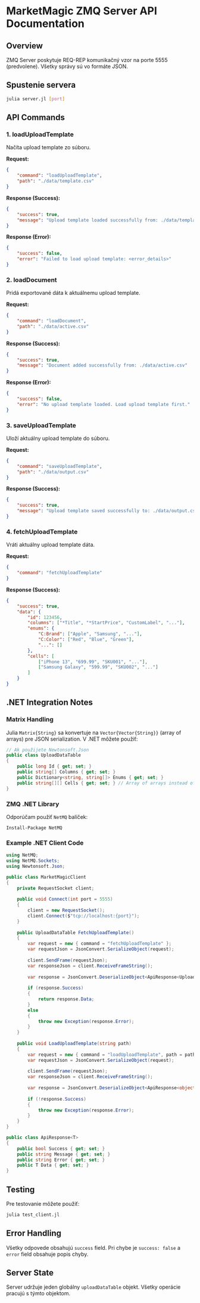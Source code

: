 # MarketMagic ZMQ Server API Documentation

## Overview
ZMQ Server poskytuje REQ-REP komunikačný vzor na porte 5555 (predvolene). Všetky správy sú vo formáte JSON.

## Spustenie servera
```bash
julia server.jl [port]
```

## API Commands

### 1. loadUploadTemplate
Načíta upload template zo súboru.

**Request:**
```json
{
    "command": "loadUploadTemplate",
    "path": "./data/template.csv"
}
```

**Response (Success):**
```json
{
    "success": true,
    "message": "Upload template loaded successfully from: ./data/template.csv"
}
```

**Response (Error):**
```json
{
    "success": false,
    "error": "Failed to load upload template: <error_details>"
}
```

### 2. loadDocument
Pridá exportované dáta k aktuálnemu upload template.

**Request:**
```json
{
    "command": "loadDocument",
    "path": "./data/active.csv"
}
```

**Response (Success):**
```json
{
    "success": true,
    "message": "Document added successfully from: ./data/active.csv"
}
```

**Response (Error):**
```json
{
    "success": false,
    "error": "No upload template loaded. Load upload template first."
}
```

### 3. saveUploadTemplate
Uloží aktuálny upload template do súboru.

**Request:**
```json
{
    "command": "saveUploadTemplate",
    "path": "./data/output.csv"
}
```

**Response (Success):**
```json
{
    "success": true,
    "message": "Upload template saved successfully to: ./data/output.csv"
}
```

### 4. fetchUploadTemplate
Vráti aktuálny upload template dáta.

**Request:**
```json
{
    "command": "fetchUploadTemplate"
}
```

**Response (Success):**
```json
{
    "success": true,
    "data": {
        "id": 123456,
        "columns": ["*Title", "*StartPrice", "CustomLabel", "..."],
        "enums": {
            "C:Brand": ["Apple", "Samsung", "..."],
            "C:Color": ["Red", "Blue", "Green"],
            "...": []
        },
        "cells": [
            ["iPhone 13", "699.99", "SKU001", "..."],
            ["Samsung Galaxy", "599.99", "SKU002", "..."]
        ]
    }
}
```

## .NET Integration Notes

### Matrix Handling
Julia `Matrix{String}` sa konvertuje na `Vector{Vector{String}}` (array of arrays) pre JSON serialization. V .NET môžete použiť:

```csharp
// Ak použijete Newtonsoft.Json
public class UploadDataTable
{
    public long Id { get; set; }
    public string[] Columns { get; set; }
    public Dictionary<string, string[]> Enums { get; set; }
    public string[][] Cells { get; set; } // Array of arrays instead of matrix
}
```

### ZMQ .NET Library
Odporúčam použiť `NetMQ` balíček:
```
Install-Package NetMQ
```

### Example .NET Client Code
```csharp
using NetMQ;
using NetMQ.Sockets;
using Newtonsoft.Json;

public class MarketMagicClient
{
    private RequestSocket client;
    
    public void Connect(int port = 5555)
    {
        client = new RequestSocket();
        client.Connect($"tcp://localhost:{port}");
    }
    
    public UploadDataTable FetchUploadTemplate()
    {
        var request = new { command = "fetchUploadTemplate" };
        var requestJson = JsonConvert.SerializeObject(request);
        
        client.SendFrame(requestJson);
        var responseJson = client.ReceiveFrameString();
        
        var response = JsonConvert.DeserializeObject<ApiResponse<UploadDataTable>>(responseJson);
        
        if (response.Success)
        {
            return response.Data;
        }
        else
        {
            throw new Exception(response.Error);
        }
    }
    
    public void LoadUploadTemplate(string path)
    {
        var request = new { command = "loadUploadTemplate", path = path };
        var requestJson = JsonConvert.SerializeObject(request);
        
        client.SendFrame(requestJson);
        var responseJson = client.ReceiveFrameString();
        
        var response = JsonConvert.DeserializeObject<ApiResponse<object>>(responseJson);
        
        if (!response.Success)
        {
            throw new Exception(response.Error);
        }
    }
}

public class ApiResponse<T>
{
    public bool Success { get; set; }
    public string Message { get; set; }
    public string Error { get; set; }
    public T Data { get; set; }
}
```

## Testing
Pre testovanie môžete použiť:
```bash
julia test_client.jl
```

## Error Handling
Všetky odpovede obsahujú `success` field. Pri chybe je `success: false` a `error` field obsahuje popis chyby.

## Server State
Server udržuje jeden globálny `uploadDataTable` objekt. Všetky operácie pracujú s týmto objektom.
